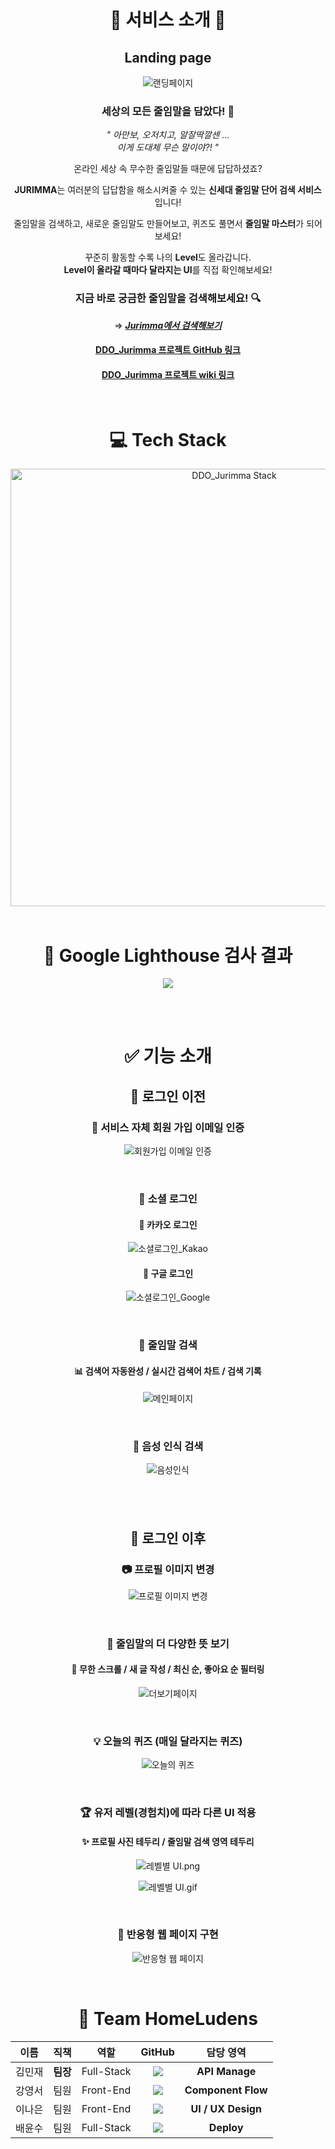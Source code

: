 <div align='center'>

<br>

# 💎 **서비스 소개** 💎

## **Landing page**

![랜딩페이지](https://media.discordapp.net/attachments/885202056355397686/892300259458428938/LandingPage_Changed.gif?width=1098&height=549)

### **세상의 모든 줄임말을 담았다! 🤟**

_" 아만보, 오저치고, 알잘딱깔센 ..._ <br>_이게 도대체 무슨 말이야?! "_

온라인 세상 속 무수한 줄임말들 때문에 답답하셨죠?

**JURIMMA**는 여러분의 답답함을 해소시켜줄 수 있는 **신세대 줄임말 단어 검색 서비스** 입니다!

줄임말을 검색하고, 새로운 줄임말도 만들어보고, 퀴즈도 풀면서 **줄임말 마스터**가 되어보세요!

꾸준히 활동할 수록 나의 **Level**도 올라갑니다. <br>
**Level이 올라갈 때마다 달라지는 UI**를 직접 확인해보세요!

### **지금 바로 궁금한 줄임말을 검색해보세요! 🔍**

⇒ **_[Jurimma에서 검색해보기](https://jurimma.com/)_**

#### [DDO_Jurimma 프로젝트 GitHub 링크](https://github.com/codestates/DDO_Jurimma)

#### [DDO_Jurimma 프로젝트 wiki 링크](https://github.com/codestates/DDO_Jurimma/wiki)

<br>

# 💻 **Tech Stack**

<img width="700" alt="DDO_Jurimma Stack" src="https://media.discordapp.net/attachments/878131722296918017/892270332168269864/cf.png?width=858&height=549">

<br>
<br>

# 🗽 **Google Lighthouse 검사 결과**

![](https://cdn.discordapp.com/attachments/878131777485565993/893024808567181332/2021-09-30_3.41.42.png)

<br>
<br>

# ✅ **기능 소개**

## 👋 **로그인 이전**

### 💌 **서비스 자체 회원 가입 이메일 인증**

![회원가입 이메일 인증](https://media.discordapp.net/attachments/885202056355397686/892300303431528469/Signup_Changed.gif?width=1098&height=549)

<br>

### 🔐 **소셜 로그인**

#### 🔴 **카카오 로그인**

![소셜로그인_Kakao](https://media.discordapp.net/attachments/885202056355397686/892389674088288287/Kakao_Login_Changed.gif?width=1100&height=549)

#### 🔵 **구글 로그인**

![소셜로그인_Google](https://media.discordapp.net/attachments/885202056355397686/892389697152765993/Google_Login_Changed.gif?width=1100&height=549)

<br>

### 🔎 **줄임말 검색**

#### 📊 **검색어 자동완성 / 실시간 검색어 차트 / 검색 기록**

![메인페이지](https://cdn.discordapp.com/attachments/892308009194258502/893449285033680946/mainsearch.gif)

<br>

### 🎤 **음성 인식 검색**

![음성인식](https://cdn.discordapp.com/attachments/892308009194258502/893449297146806302/soundsearch.gif)

## <br>

## 👏 **로그인 이후**

### 📷 **프로필 이미지 변경**

![프로필 이미지 변경](https://media.discordapp.net/attachments/878131722296918017/894819867033743390/Profile_Image_Changed.gif?width=1100&height=549)

<br>

### 🔭 **줄임말의 더 다양한 뜻 보기**

#### 🌈 **무한 스크롤** / **새 글 작성** / **최신 순, 좋아요 순 필터링**

![더보기페이지](https://media.discordapp.net/attachments/878131722296918017/894819849128255498/MoreSearch_Changed.gif?width=1100&height=549)

<br>

### 💡 **오늘의 퀴즈** (매일 달라지는 퀴즈)

![오늘의 퀴즈](https://media.discordapp.net/attachments/885202056355397686/892300356795658300/Quiz_Changed.gif?width=1098&height=549)

<br>

### 🏆 **유저 레벨(경험치)에 따라 다른 UI 적용**

#### ✨ **프로필 사진 테두리 / 줄임말 검색 영역 테두리**

![레벨별 UI.png](https://media.discordapp.net/attachments/885202056355397686/892438871411933204/unknown.png)

![레벨별 UI.gif](https://cdn.discordapp.com/attachments/892308009194258502/895945102210519090/uichange.gif)

<br>

### 📱 **반응형 웹 페이지 구현**

![반응형 웹 페이지](https://cdn.discordapp.com/attachments/892308009194258502/894239822732992592/resgif.gif)

<br>

# 👫 **Team HomeLudens**

|  이름  |   직책   |    역할    |                                                                                                  GitHub                                                                                                   |     담당 영역      |
| :----: | :------: | :--------: | :-------------------------------------------------------------------------------------------------------------------------------------------------------------------------------------------------------: | :----------------: |
| 김민재 | **팀장** | Full-Stack |        <a href="https://github.com/minjman2659"><img src="https://img.shields.io/badge/minjman2659-181717?style=flat-square&logo=github&logoColor=white&link=https://github.com/minjman2659"/></a>        |   **API Manage**   |
| 강영서 |   팀원   | Front-End  | <a href="https://github.com/Youngseo-kangg"><img src="https://img.shields.io/badge/Youngseo%2D%2Dkangg-F5792A?style=flat-square&logo=github&logoColor=white&link=https://github.com/Youngseo-kangg"/></a> | **Component Flow** |
| 이나은 |   팀원   | Front-End  |    <a href="https://github.com/Lee-Na-eun"><img src="https://img.shields.io/badge/Lee%2D%2DNa%2D%2Deun-EA4AAA?style=flat-square&logo=github&logoColor=white&link=https://github.com/Lee-Na-eun"/></a>     | **UI / UX Design** |
| 배윤수 |   팀원   | Full-Stack |            <a href="https://github.com/mniYUNSU"><img src="https://img.shields.io/badge/mniYUNSU-512BD4?style=flat-square&logo=github&logoColor=white&link=https://github.com/mniYUNSU"/></a>             |     **Deploy**     |

</div>
